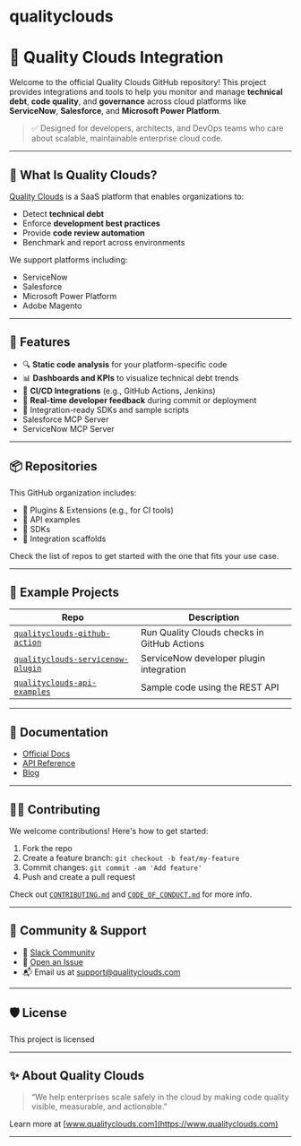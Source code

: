 # qualityclouds

# 🧪 Quality Clouds Integration

Welcome to the official Quality Clouds GitHub repository! This project provides integrations and tools to help you monitor and manage **technical debt**, **code quality**, and **governance** across cloud platforms like **ServiceNow**, **Salesforce**, and **Microsoft Power Platform**.

> ✅ Designed for developers, architects, and DevOps teams who care about scalable, maintainable enterprise cloud code.

---

## 🚀 What Is Quality Clouds?

[Quality Clouds](https://www.qualityclouds.com) is a SaaS platform that enables organizations to:
- Detect **technical debt**
- Enforce **development best practices**
- Provide **code review automation**
- Benchmark and report across environments

We support platforms including:
- ServiceNow
- Salesforce
- Microsoft Power Platform
- Adobe Magento

---

## 🔧 Features

- 🔍 **Static code analysis** for your platform-specific code
- 📊 **Dashboards and KPIs** to visualize technical debt trends
- 🧰 **CI/CD Integrations** (e.g., GitHub Actions, Jenkins)
- 📨 **Real-time developer feedback** during commit or deployment
- 📎 Integration-ready SDKs and sample scripts
- Salesforce MCP Server
- ServiceNow MCP Server

---

## 📦 Repositories

This GitHub organization includes:
- 🧱 Plugins & Extensions (e.g., for CI tools)
- 🧪 API examples
- 📜 SDKs
- 🧩 Integration scaffolds

Check the list of repos to get started with the one that fits your use case.

---

## 📂 Example Projects

| Repo | Description |
|------|-------------|
| [`qualityclouds-github-action`](https://github.com/qualityclouds/github-action) | Run Quality Clouds checks in GitHub Actions |
| [`qualityclouds-servicenow-plugin`](https://github.com/qualityclouds/servicenow-plugin) | ServiceNow developer plugin integration |
| [`qualityclouds-api-examples`](https://github.com/qualityclouds/api-examples) | Sample code using the REST API |

---

## 📘 Documentation

- [Official Docs](https://docs.qualityclouds.com)
- [API Reference](https://docs.qualityclouds.com/api/)
- [Blog](https://www.qualityclouds.com/blog/)

---

## 🧑‍💻 Contributing

We welcome contributions! Here's how to get started:

1. Fork the repo
2. Create a feature branch: `git checkout -b feat/my-feature`
3. Commit changes: `git commit -am 'Add feature'`
4. Push and create a pull request

Check out [`CONTRIBUTING.md`](CONTRIBUTING.md) and [`CODE_OF_CONDUCT.md`](CODE_OF_CONDUCT.md) for more info.

---

## 💬 Community & Support

- 💬 [Slack Community](https://join.slack.com/t/qualityclouds/shared_invite/...) 
- 🐛 [Open an Issue](https://github.com/qualityclouds/your-repo/issues)
- 📬 Email us at [support@qualityclouds.com](mailto:support@qualityclouds.com)

---

## 🛡 License

This project is licensed 

---

## ✨ About Quality Clouds

> “We help enterprises scale safely in the cloud by making code quality visible, measurable, and actionable.”

Learn more at [www.qualityclouds.com](https://www.qualityclouds.com)

---
